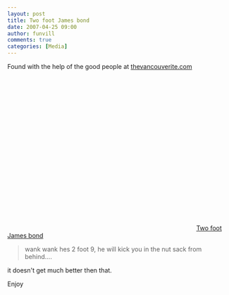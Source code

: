 ```yaml
---
layout: post
title: Two foot James bond
date: 2007-04-25 09:00
author: funvill
comments: true
categories: [Media]
---
```

Found with the help of the good people at <a href="http://www.thevancouverite.com/vancouver_film/two_foot_james_bond_seriously/">thevancouverite.com</a>

<object width="425" height="350"><param name="movie" value="http://www.youtube.com/v/eqh5O9LbjhY"></param><param name="wmode" value="transparent"></param><embed src="http://www.youtube.com/v/eqh5O9LbjhY" type="application/x-shockwave-flash" wmode="transparent" width="425" height="350"></embed></object>
<a href="http://www.youtube.com/watch?v=eqh5O9LbjhY&eurl=http%3A%2F%2Fwww%2Ethevancouverite%2Ecom%2Fvancouver%5Ffilm%2Ftwo%5Ffoot%5Fjames%5Fbond%5Fseriously%2F">Two foot James bond</a>

<blockquote>wank wank hes 2 foot 9, he will kick you in the nut sack from behind.... </blockquote>
it doesn't get much better then that. 

Enjoy

 
